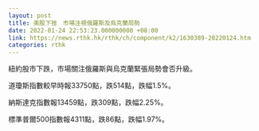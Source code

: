 ```yaml
---
layout: post
title: 美股下挫　市場注視俄羅斯及烏克蘭局勢
date: 2022-01-24 22:53:23.000000000 +08:00
link: https://news.rthk.hk/rthk/ch/component/k2/1630389-20220124.htm
categories: rthk
---
```


紐約股市下跌，市場關注俄羅斯與烏克蘭緊張局勢會否升級。

道瓊斯指數較早時報33750點，跌514點，跌幅1.5%。

納斯達克指數報13459點，跌309點，跌幅2.25%。

標準普爾500指數報4311點，跌86點，跌幅1.97%。
